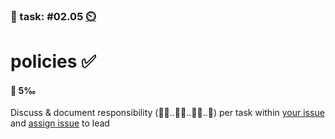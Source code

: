 ### 💪 task: #02.05 [⏲️](https://youtu.be/h1uaTOmvZbA)

# policies ✅

#### 🏅 5‰

Discuss & document responsibility (🧑‍💼..🧑‍🎨..🧑‍💻..🤵) per task within [your issue](https://github.com/digital-sustainability/module-eoss-hs24-sandbox/issues?q=is%3Aissue+is%3Aopen+%22analyse%2C+document+and+present%22) and [assign issue](https://docs.github.com/en/issues/tracking-your-work-with-issues/assigning-issues-and-pull-requests-to-other-github-users) to lead